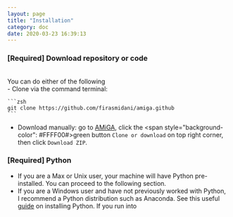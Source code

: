 ```yaml
---
layout: page
title: "Installation"
category: doc
date: 2020-03-23 16:39:13
---
```


### [Required] Download repository or code

<br />
You can do either of the following
<br />
- Clone via the command terminal:

    ```zsh
    git clone https://github.com/firasmidani/amiga.github
    ```
- Download manually: go to [AMiGA](site.codeurl), click the <span style="background-color": #FFFF00#>green</span> button ```Clone or download``` on top right corner, then click ```Download ZIP```.

### [Required] Python

* If you are a Max or Unix user, your machine will have Python pre-installed. You can proceed to the following section.
* If you are a Windows user and have not previously worked with Python, I recommend a Python distribution such as Anaconda. See this useful [guide](https://fangohr.github.io/blog/installation-of-python-spyder-numpy-sympy-scipy-pytest-matplotlib-via-anaconda.html) on installing Python. If you run into
